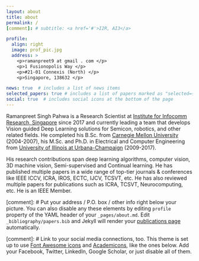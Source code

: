 ```yaml
---
layout: about
title: about
permalink: /
[comment]: # subtitle: <a href='#'>I2R, AI3</a>

profile:
  align: right
  image: prof_pic.jpg
  address: >
    <p>ramanpreet9 at gmail . com </p>
    <p>1 Fusionopolis Way </p>
    <p>#21-01 Connexis (North) </p>
    <p>Singapore, 138632 </p>

news: true  # includes a list of news items
selected_papers: true # includes a list of papers marked as "selected={true}"
social: true  # includes social icons at the bottom of the page
---
```


Ramanpreet Singh Pahwa is a Research Scientist at [Institute for Infocomm Research, Singapore][i2r] since 2017 and currently leading a team that develops Vision guided Deep Learning solutions for Semicon, robotics, and other related fields. He completed his B.Sc. from [Carnegie Mellon University][cmu] (2004-2007), his M.Sc. and Ph.D. in Electrical and Computer Engineering from [University of Illinois at Urbana-Champaign][uiuc] (2009-2017). 

His research contributions span deep learning algorithms, computer vision, 3D machine vision,  Semi-supervised and Continual learning. He has published multiple papers in a wide range of top-tier journals & conferences like IEEE ICCV, ICRA, IROS, ECTC, IJCV, TCSVT, etc.  He has also reviewed multiple papers for publications such as ICRA, TCSVT, Neurocomputing, etc. He is an IEEE Member.



[comment]: # Put your address / P.O. box / other info right below your picture. You can also disable any these elements by editing `profile` property of the YAML header of your `_pages/about.md`. Edit `_bibliography/papers.bib` and Jekyll will render your [publications page](/al-folio/publications/) automatically.

[comment]: # Link to your social media connections, too. This theme is set up to use [Font Awesome icons](http://fortawesome.github.io/Font-Awesome/) and [Academicons](https://jpswalsh.github.io/academicons/), like the ones below. Add your Facebook, Twitter, LinkedIn, Google Scholar, or just disable all of them.


[cmu]: https://www.cmu.edu
[uiuc]: https://www.uiuc.edu
[i2r]: https://www.a-star.edu.sg/i2r/